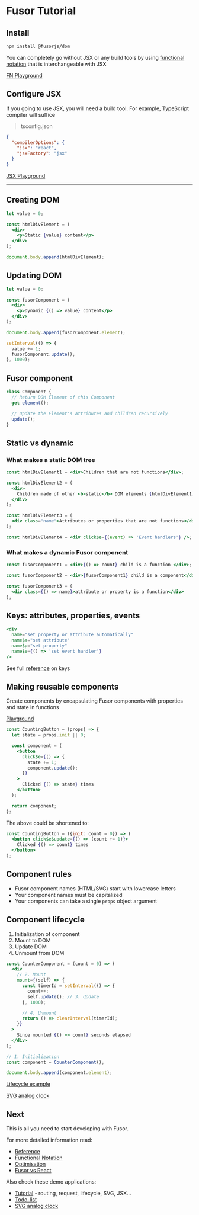 # Fusor Tutorial

## Install

```sh
npm install @fusorjs/dom
```

You can completely go without JSX or any build tools by using [functional notation](functional-notation.md) that is interchangeable with JSX

[FN Playground](https://codesandbox.io/s/fusor-intro-cvbhsk?file=/src/index.js)

## Configure JSX

If you going to use JSX, you will need a build tool. For example, TypeScript compiler will suffice

> tsconfig.json

```json
{
  "compilerOptions": {
    "jsx": "react",
    "jsxFactory": "jsx"
  }
}
```

[JSX Playground](https://codesandbox.io/s/fusor-intro-jsx-r96fgd?file=/src/index.tsx)

---

## Creating DOM

```jsx
let value = 0;

const htmlDivElement = (
  <div>
    <p>Static {value} content</p>
  </div>
);

document.body.append(htmlDivElement);
```

## Updating DOM

```jsx
let value = 0;

const fusorComponent = (
  <div>
    <p>Dynamic {() => value} content</p>
  </div>
);

document.body.append(fusorComponent.element);

setInterval(() => {
  value += 1;
  fusorComponent.update();
}, 1000);
```

## Fusor component

```js
class Component {
  // Return DOM Element of this Component
  get element();

  // Update the Element's attributes and children recursively
  update();
}
```

## Static vs dynamic

### What makes a static DOM tree

```jsx
const htmlDivElement1 = <div>Children that are not functions</div>;

const htmlDivElement2 = (
  <div>
    Children made of other <b>static</b> DOM elements {htmlDivElement1}
  </div>
);

const htmlDivElement3 = (
  <div class="name">Attributes or properties that are not functions</div>
);

const htmlDivElement4 = <div click$e={(event) => 'Event handlers'} />;
```

### What makes a dynamic Fusor component

```jsx
const fusorComponent1 = <div>{() => count} child is a function </div>;

const fusorComponent2 = <div>{fusorComponent1} child is a component</div>;

const fusorComponent3 = (
  <div class={() => name}>attribute or property is a function</div>
);
```

## Keys: attributes, properties, events

```jsx
<div
  name="set property or attribute automatically"
  name$a="set attribute"
  name$p="set property"
  name$e={() => 'set event handler'}
/>
```

See full [reference](reference.md#keys) on keys

## Making reusable components

Create components by encapsulating Fusor components with properties and state in functions

[Playground](https://codesandbox.io/s/fusor-intro-jsx-r96fgd?file=/src/index.tsx)

```jsx
const CountingButton = (props) => {
  let state = props.init || 0;

  const component = (
    <button
      click$e={() => {
        state += 1;
        component.update();
      }}
    >
      Clicked {() => state} times
    </button>
  );

  return component;
};
```

The above could be shortened to:

```jsx
const CountingButton = ({init: count = 0}) => (
  <button click$e$update={() => (count += 1)}>
    Clicked {() => count} times
  </button>
);
```

## Component rules

- Fusor component names (HTML/SVG) start with lowercase letters
- Your component names must be capitalized
- Your components can take a single `props` object argument

## Component lifecycle

1. Initialization of component
2. Mount to DOM
3. Update DOM
4. Unmount from DOM

```jsx
const CounterComponent = (count = 0) => (
  <div
    // 2. Mount
    mount={(self) => {
      const timerId = setInterval(() => {
        count++;
        self.update(); // 3. Update
      }, 1000);

      // 4. Unmount
      return () => clearInterval(timerId);
    }}
  >
    Since mounted {() => count} seconds elapsed
  </div>
);

// 1. Initialization
const component = CounterComponent();

document.body.append(component.element);
```

[Lifecycle example](https://fusorjs.github.io/tutorial/#Jsx)

[SVG analog clock](https://codesandbox.io/s/fusor-analog-clock-jsx-hqs5x9?file=/src/index.tsx)

## Next

This is all you need to start developing with Fusor.

For more detailed information read:

- [Reference](reference.md)
- [Functional Notation](functional-notation.md)
- [Optimisation](optimisation.md)
- [Fusor vs React](fusor-vs-react.md)

Also check these demo applications:

- [Tutorial](https://fusorjs.github.io/tutorial/) - routing, request, lifecycle, SVG, JSX...
- [Todo-list](https://github.com/fusorjs/todomvc#readme)
- [SVG analog clock](https://codesandbox.io/p/sandbox/fusor-analog-clock-jsx-hqs5x9?file=%2Fsrc%2Findex.tsx)
